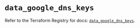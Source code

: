 # `data_google_dns_keys`

Refer to the Terraform Registry for docs: [`data_google_dns_keys`](https://registry.terraform.io/providers/hashicorp/google/6.31.0/docs/data-sources/dns_keys).
